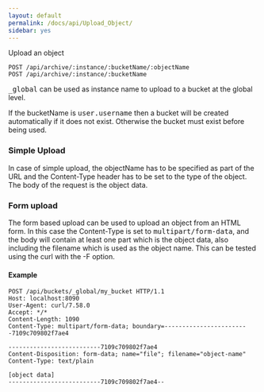 ```yaml
---
layout: default
permalink: /docs/api/Upload_Object/
sidebar: yes
---
```


Upload an object

    POST /api/archive/:instance/:bucketName/:objectName
    POST /api/archive/:instance/:bucketName

<tt>_global</tt> can be used as instance name to upload to a bucket at the global level.

If the bucketName is <tt>user.username</tt> then a bucket will be created automatically if it does not exist. Otherwise the bucket must exist before being used.
    

### Simple Upload

In case of simple upload, the objectName has to be specified as part of the URL and the Content-Type header has to be set to the type of the object. The body of the request is the object data.

### Form upload

The form based upload can be used to upload an object from an HTML form. In this case the Content-Type is set to <tt>multipart/form-data</tt>, and the body will contain at least one part which is the object data, also including the filename which is used as the object name. This can be tested using the curl with the -F option.

#### Example

```
POST /api/buckets/_global/my_bucket HTTP/1.1
Host: localhost:8090
User-Agent: curl/7.58.0
Accept: */*
Content-Length: 1090
Content-Type: multipart/form-data; boundary=------------------------7109c709802f7ae4

--------------------------7109c709802f7ae4
Content-Disposition: form-data; name="file"; filename="object-name"
Content-Type: text/plain

[object data]
--------------------------7109c709802f7ae4--
```
